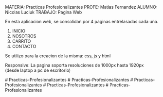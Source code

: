 MATERIA: Practicas Profesionalizantes
PROFE: Matias Fernandez
ALUMNO: Nicolas Luciuk
TRABAJO: Pagina Web

En esta aplicacion web, se consolidan por 4 paginas entrelasadas cada una.

1) INICIO
2) NOSOTROS
3) CARRITO
4) CONTACTO

Se utilizo para la creacion de la misma: css, js y html

Responsive: La pagina soporta resoluciones de 1000px hasta 1920px (desde laptop a pc de escritorio)

#   P r a c t i c a s - P r o f e s i o n a l i z a n t e s  
 #   P r a c t i c a s - P r o f e s i o n a l i z a n t e s  
 #   P r a c t i c a s - P r o f e s i o n a l i z a n t e s  
 #   P r a c t i c a s - P r o f e s i o n a l i z a n t e s  
 #   P r a c t i c a s - P r o f e s i o n a l i z a n t e s  
 